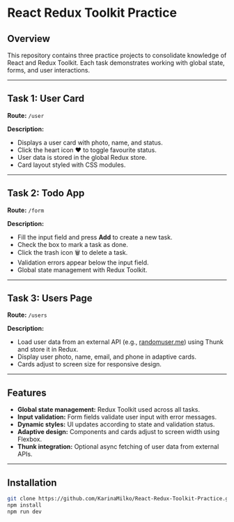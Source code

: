 # React Redux Toolkit Practice

## Overview

This repository contains three practice projects to consolidate knowledge of React and Redux Toolkit. Each task demonstrates working with global state, forms, and user interactions.

---

## Task 1: User Card

**Route:** `/user`  

**Description:**  

- Displays a user card with photo, name, and status.  
- Click the heart icon ❤️ to toggle favourite status.  
- User data is stored in the global Redux store.  
- Card layout styled with CSS modules.

---

## Task 2: Todo App

**Route:** `/form`  

**Description:**  

- Fill the input field and press **Add** to create a new task.  
- Check the box to mark a task as done.  
- Click the trash icon 🗑️ to delete a task.  
- Validation errors appear below the input field.  
- Global state management with Redux Toolkit.

---

## Task 3: Users Page

**Route:** `/users`  

**Description:**  

- Load user data from an external API (e.g., [randomuser.me](https://randomuser.me/)) using Thunk and store it in Redux.  
- Display user photo, name, email, and phone in adaptive cards.  
- Cards adjust to screen size for responsive design.

---

## Features

- **Global state management:** Redux Toolkit used across all tasks.  
- **Input validation:** Form fields validate user input with error messages.  
- **Dynamic styles:** UI updates according to state and validation status.  
- **Adaptive design:** Components and cards adjust to screen width using Flexbox.  
- **Thunk integration:** Optional async fetching of user data from external APIs.

---

## Installation

```bash
git clone https://github.com/KarinaMilko/React-Redux-Toolkit-Practice.git
npm install
npm run dev

